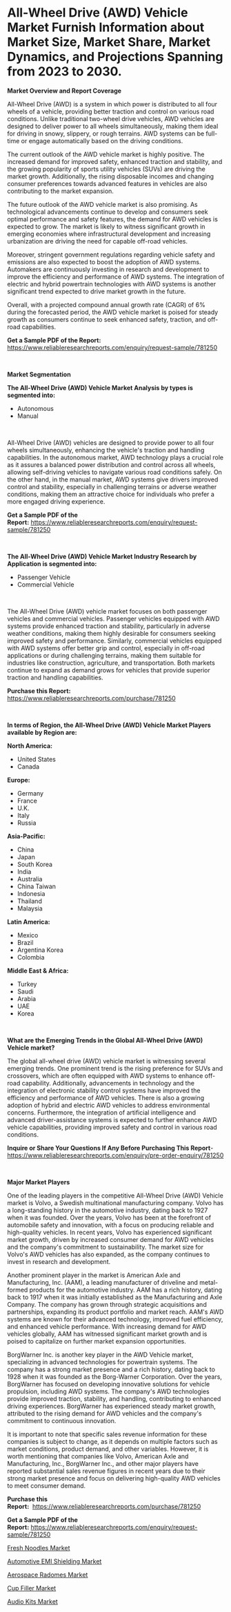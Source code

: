 <p><h1>All-Wheel Drive (AWD) Vehicle Market Furnish Information about Market Size, Market Share, Market Dynamics, and Projections Spanning from 2023 to 2030.</h1></p><p><strong>Market Overview and Report Coverage</strong></p>
<p><p>All-Wheel Drive (AWD) is a system in which power is distributed to all four wheels of a vehicle, providing better traction and control on various road conditions. Unlike traditional two-wheel drive vehicles, AWD vehicles are designed to deliver power to all wheels simultaneously, making them ideal for driving in snowy, slippery, or rough terrains. AWD systems can be full-time or engage automatically based on the driving conditions.</p><p>The current outlook of the AWD vehicle market is highly positive. The increased demand for improved safety, enhanced traction and stability, and the growing popularity of sports utility vehicles (SUVs) are driving the market growth. Additionally, the rising disposable incomes and changing consumer preferences towards advanced features in vehicles are also contributing to the market expansion.</p><p>The future outlook of the AWD vehicle market is also promising. As technological advancements continue to develop and consumers seek optimal performance and safety features, the demand for AWD vehicles is expected to grow. The market is likely to witness significant growth in emerging economies where infrastructural development and increasing urbanization are driving the need for capable off-road vehicles.</p><p>Moreover, stringent government regulations regarding vehicle safety and emissions are also expected to boost the adoption of AWD systems. Automakers are continuously investing in research and development to improve the efficiency and performance of AWD systems. The integration of electric and hybrid powertrain technologies with AWD systems is another significant trend expected to drive market growth in the future.</p><p>Overall, with a projected compound annual growth rate (CAGR) of 6% during the forecasted period, the AWD vehicle market is poised for steady growth as consumers continue to seek enhanced safety, traction, and off-road capabilities.</p></p>
<p><strong>Get a Sample PDF of the Report:</strong> <a href="https://www.reliableresearchreports.com/enquiry/request-sample/781250">https://www.reliableresearchreports.com/enquiry/request-sample/781250</a></p>
<p>&nbsp;</p>
<p><strong>Market Segmentation</strong></p>
<p><strong>The All-Wheel Drive (AWD) Vehicle Market Analysis by types is segmented into:</strong></p>
<p><ul><li>Autonomous</li><li>Manual</li></ul></p>
<p>&nbsp;</p>
<p><p>All-Wheel Drive (AWD) vehicles are designed to provide power to all four wheels simultaneously, enhancing the vehicle's traction and handling capabilities. In the autonomous market, AWD technology plays a crucial role as it assures a balanced power distribution and control across all wheels, allowing self-driving vehicles to navigate various road conditions safely. On the other hand, in the manual market, AWD systems give drivers improved control and stability, especially in challenging terrains or adverse weather conditions, making them an attractive choice for individuals who prefer a more engaged driving experience.</p></p>
<p><strong>Get a Sample PDF of the Report:</strong>&nbsp;<a href="https://www.reliableresearchreports.com/enquiry/request-sample/781250">https://www.reliableresearchreports.com/enquiry/request-sample/781250</a></p>
<p>&nbsp;</p>
<p><strong>The All-Wheel Drive (AWD) Vehicle Market Industry Research by Application is segmented into:</strong></p>
<p><ul><li>Passenger Vehicle</li><li>Commercial Vehicle</li></ul></p>
<p>&nbsp;</p>
<p><p>The All-Wheel Drive (AWD) vehicle market focuses on both passenger vehicles and commercial vehicles. Passenger vehicles equipped with AWD systems provide enhanced traction and stability, particularly in adverse weather conditions, making them highly desirable for consumers seeking improved safety and performance. Similarly, commercial vehicles equipped with AWD systems offer better grip and control, especially in off-road applications or during challenging terrains, making them suitable for industries like construction, agriculture, and transportation. Both markets continue to expand as demand grows for vehicles that provide superior traction and handling capabilities.</p></p>
<p><strong>Purchase this Report:</strong>&nbsp; <a href="https://www.reliableresearchreports.com/purchase/781250">https://www.reliableresearchreports.com/purchase/781250</a></p>
<p>&nbsp;</p>
<p><strong>In terms of Region, the All-Wheel Drive (AWD) Vehicle Market Players available by Region are:</strong></p>
<p>
    <p> <strong> North America: </strong>
        <ul>
            <li>United States</li>
            <li>Canada</li>
        </ul>
        </p> 
    <p> <strong> Europe: </strong>
        <ul>
            <li>Germany</li>
            <li>France</li>
            <li>U.K.</li>
            <li>Italy</li>
            <li>Russia</li>
        </ul>
        </p> 
    <p> <strong> Asia-Pacific: </strong>
        <ul>
            <li>China</li>
            <li>Japan</li>
            <li>South Korea</li>
            <li>India</li>
            <li>Australia</li>
            <li>China Taiwan</li>
            <li>Indonesia</li>
            <li>Thailand</li>
            <li>Malaysia</li>
        </ul>
        </p> 
    <p> <strong> Latin America: </strong>
        <ul>
            <li>Mexico</li>
            <li>Brazil</li>
            <li>Argentina Korea</li>
            <li>Colombia</li>
        </ul>
        </p> 
    <p> <strong> Middle East & Africa: </strong>
        <ul>
            <li>Turkey</li>
            <li>Saudi</li>
            <li>Arabia</li>
            <li>UAE</li>
            <li>Korea</li>
        </ul>
    </p>
    </p>
<p>&nbsp;</p>
<p><strong>What are the Emerging Trends in the Global All-Wheel Drive (AWD) Vehicle market?</strong></p>
<p><p>The global all-wheel drive (AWD) vehicle market is witnessing several emerging trends. One prominent trend is the rising preference for SUVs and crossovers, which are often equipped with AWD systems to enhance off-road capability. Additionally, advancements in technology and the integration of electronic stability control systems have improved the efficiency and performance of AWD vehicles. There is also a growing adoption of hybrid and electric AWD vehicles to address environmental concerns. Furthermore, the integration of artificial intelligence and advanced driver-assistance systems is expected to further enhance AWD vehicle capabilities, providing improved safety and control in various road conditions.</p></p>
<p><strong>Inquire or Share Your Questions If Any Before Purchasing This Report</strong>- <a href="https://www.reliableresearchreports.com/enquiry/pre-order-enquiry/781250">https://www.reliableresearchreports.com/enquiry/pre-order-enquiry/781250</a></p>
<p>&nbsp;</p>
<p><strong>Major Market Players</strong></p>
<p><p>One of the leading players in the competitive All-Wheel Drive (AWD) Vehicle market is Volvo, a Swedish multinational manufacturing company. Volvo has a long-standing history in the automotive industry, dating back to 1927 when it was founded. Over the years, Volvo has been at the forefront of automobile safety and innovation, with a focus on producing reliable and high-quality vehicles. In recent years, Volvo has experienced significant market growth, driven by increased consumer demand for AWD vehicles and the company's commitment to sustainability. The market size for Volvo's AWD vehicles has also expanded, as the company continues to invest in research and development.</p><p>Another prominent player in the market is American Axle and Manufacturing, Inc. (AAM), a leading manufacturer of driveline and metal-formed products for the automotive industry. AAM has a rich history, dating back to 1917 when it was initially established as the Manufacturing and Axle Company. The company has grown through strategic acquisitions and partnerships, expanding its product portfolio and market reach. AAM's AWD systems are known for their advanced technology, improved fuel efficiency, and enhanced vehicle performance. With increasing demand for AWD vehicles globally, AAM has witnessed significant market growth and is poised to capitalize on further market expansion opportunities.</p><p>BorgWarner Inc. is another key player in the AWD Vehicle market, specializing in advanced technologies for powertrain systems. The company has a strong market presence and a rich history, dating back to 1928 when it was founded as the Borg-Warner Corporation. Over the years, BorgWarner has focused on developing innovative solutions for vehicle propulsion, including AWD systems. The company's AWD technologies provide improved traction, stability, and handling, contributing to enhanced driving experiences. BorgWarner has experienced steady market growth, attributed to the rising demand for AWD vehicles and the company's commitment to continuous innovation.</p><p>It is important to note that specific sales revenue information for these companies is subject to change, as it depends on multiple factors such as market conditions, product demand, and other variables. However, it is worth mentioning that companies like Volvo, American Axle and Manufacturing, Inc., BorgWarner Inc., and other major players have reported substantial sales revenue figures in recent years due to their strong market presence and focus on delivering high-quality AWD vehicles to meet consumer demand.</p></p>
<p><strong>Purchase this Report:</strong>&nbsp;&nbsp;<a href="https://www.reliableresearchreports.com/purchase/781250">https://www.reliableresearchreports.com/purchase/781250</a></p>
<p></p>
<p><strong>Get a Sample PDF of the Report:</strong>&nbsp;<a href="https://www.reliableresearchreports.com/enquiry/request-sample/781250">https://www.reliableresearchreports.com/enquiry/request-sample/781250</a></p>
<p><p><a href="https://medium.com/@inner.zone.room/fresh-noodles-market-size-and-market-trends-complete-industry-overview-2023-to-2030-d5508639835a">Fresh Noodles Market</a></p><p><a href="https://medium.com/@magaliortiz1955/automotive-emi-shielding-market-size-reveals-the-best-marketing-channels-in-global-industry-758571989bdb">Automotive EMI Shielding Market</a></p><p><a href="https://github.com/CliffMedina6/Market-Research-Report-List-2/blob/main/aerospace-radomes-market.md">Aerospace Radomes Market</a></p><p><a href="https://www.linkedin.com/pulse/cup-filler-market-challenges-opportunities-growth-drivers-a8swe/">Cup Filler Market</a></p><p><a href="https://www.linkedin.com/pulse/audio-kits-market-size-share-amp-trends-analysis-report-application-hbnbe/">Audio Kits Market</a></p></p>